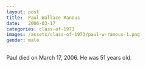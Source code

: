 ```yaml
---
layout: post
title:  Paul Wallace Ranous
date:   2006-03-17
categories: class-of-1973
images: /assets/class-of-1973/paul-w-ranous-1.png
gender: male
---
```

Paul died on March 17, 2006.  He was 51 years old.

